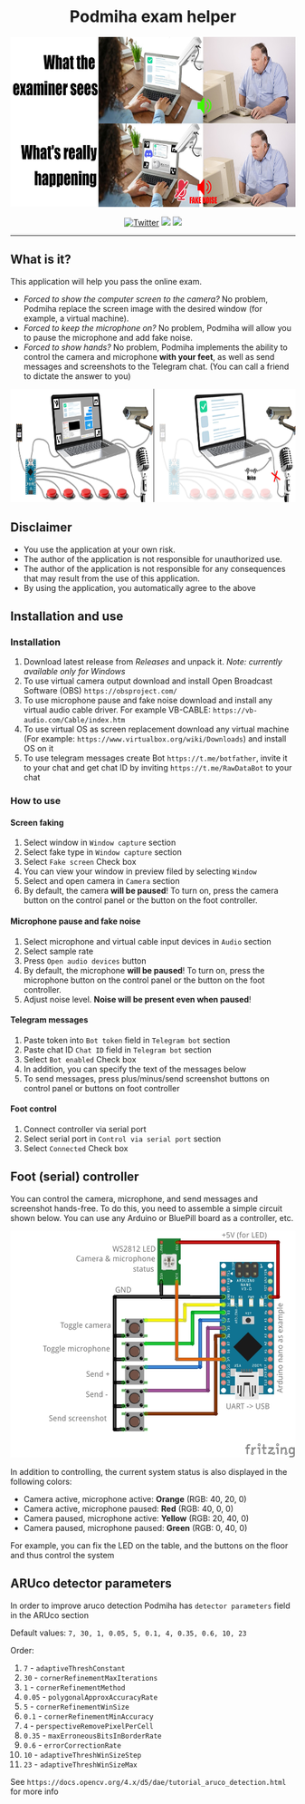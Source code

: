 <h1 align="center">Podmiha exam helper</h1>
<div style="width:100%;text-align:center;">
    <p align="center">
        <img src="PODMIHA_DESCRIPTION.jpg" width="auto" height="300">
    </p>
</div>
<div style="width:100%;text-align:center;">
    <p align="center">
        <a href="https://twitter.com/fern_hertz"><img alt="Twitter" src="https://img.shields.io/twitter/url?label=My%20twitter&style=social&url=https%3A%2F%2Ftwitter.com%2Ffern_hertz" ></a>
        <img src="https://badges.frapsoft.com/os/v1/open-source.png?v=103" >
        <a href="https://github.com/F33RNI/Podmiha/releases/latest"><img src="https://img.shields.io/badge/download-latest-blueviolet" ></a>
    </p>
</div>

----------

## What is it?

This application will help you pass the online exam.
- *Forced to show the computer screen to the camera?* No problem, Podmiha replace the screen image with the desired window (for example, a virtual machine).
- *Forced to keep the microphone on?* No problem, Podmiha will allow you to pause the microphone and add fake noise.
- *Forced to show hands?* No problem, Podmiha implements the ability to control the camera and microphone **with your feet**, as well as send messages and screenshots to the Telegram chat. (You can call a friend to dictate the answer to you)

<div style="width:100%;text-align:center;">
    <p align="center">
        <img src="PODMIHA_DESCRIPTION_2.jpg" width="auto" height="200">
    </p>
</div>

## Disclaimer

- You use the application at your own risk.
- The author of the application is not responsible for unauthorized use.
- The author of the application is not responsible for any consequences that may result from the use of this application.
- By using the application, you automatically agree to the above

## Installation and use

### Installation

1. Download latest release from *Releases* and unpack it. *Note: currently available only for Windows*
2. To use virtual camera output download and install Open Broadcast Software (OBS) `https://obsproject.com/`
3. To use microphone pause and fake noise download and install any virtual audio cable driver. For example VB-CABLE: `https://vb-audio.com/Cable/index.htm`
4. To use virtual OS as screen replacement download any virtual machine (For example: `https://www.virtualbox.org/wiki/Downloads`) and install OS on it
5. To use telegram messages create Bot `https://t.me/botfather`, invite it to your chat and get chat ID by inviting `https://t.me/RawDataBot` to your chat

### How to use

#### Screen faking

1. Select window in `Window capture` section
2. Select fake type in `Window capture` section
3. Select `Fake screen` Check box
4. You can view your window in preview filed by selecting `Window`
5. Select and open camera in `Camera` section
6. By default, the camera **will be paused**! To turn on, press the camera button on the control panel or the button on the foot controller.

#### Microphone pause and fake noise

1. Select microphone and virtual cable input devices in `Audio` section
2. Select sample rate
3. Press `Open audio devices` button
4. By default, the microphone **will be paused**! To turn on, press the microphone button on the control panel or the button on the foot controller.
5. Adjust noise level. **Noise will be present even when paused**!

#### Telegram messages

1. Paste token into `Bot token` field in `Telegram bot` section
2. Paste chat ID `Chat ID` field in `Telegram bot` section
3. Select `Bot enabled` Check box
4. In addition, you can specify the text of the messages below
5. To send messages, press plus/minus/send screenshot buttons on control panel or buttons on foot controller

#### Foot control

1. Connect controller via serial port
2. Select serial port in `Control via serial port` section
3. Select `Connected` Check box

## Foot (serial) controller

You can control the camera, microphone, and send messages and screenshot hands-free.
To do this, you need to assemble a simple circuit shown below.
You can use any Arduino or BluePill board as a controller, etc.

<div style="width:100%;text-align:center;">
    <p align="center">
        <img src="Podmiha_bb.jpg" width="auto" height="400">
    </p>
</div>

In addition to controlling, the current system status is also displayed in the following colors:
- Camera active, microphone active: **Orange** (RGB: 40, 20, 0)
- Camera active, microphone paused: **Red** (RGB: 40, 0, 0)
- Camera paused, microphone active: **Yellow** (RGB: 20, 40, 0)
- Camera paused, microphone paused: **Green** (RGB: 0, 40, 0)

For example, you can fix the LED on the table, and the buttons on the floor and thus control the system

## ARUco detector parameters

In order to improve aruco detection Podmiha has `detector parameters` field in the ARUco section

Default values: `7, 30, 1, 0.05, 5, 0.1, 4, 0.35, 0.6, 10, 23`

Order:

1. `7` - `adaptiveThreshConstant`
2. `30` - `cornerRefinementMaxIterations`
3. `1` - `cornerRefinementMethod`
4. `0.05` - `polygonalApproxAccuracyRate`
5. `5` - `cornerRefinementWinSize`
6. `0.1` - `cornerRefinementMinAccuracy`
7. `4` - `perspectiveRemovePixelPerCell`
8. `0.35` - `maxErroneousBitsInBorderRate`
9. `0.6` - `errorCorrectionRate`
10. `10` - `adaptiveThreshWinSizeStep`
11. `23` - `adaptiveThreshWinSizeMax`

See `https://docs.opencv.org/4.x/d5/dae/tutorial_aruco_detection.html` for more info
